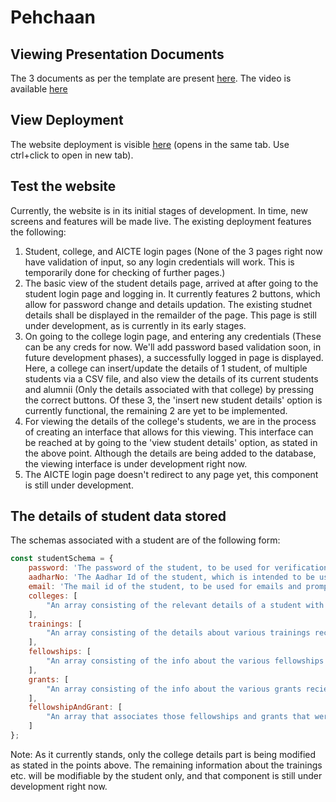 # Pehchaan

## Viewing Presentation Documents

The 3 documents as per the template are present [here](https://github.com/rohan843/PehchaanCoders-Inc./tree/master/Presentation%20Docs). The video is available [here](https://drive.google.com/file/d/1TzNt4nUJo_MSXa3uIjezMS4ZYCE4OzpK/view?usp=sharing)

## View Deployment

The website deployment is visible [here](https://aqueous-cliffs-29467.herokuapp.com/) (opens in the same tab. Use ctrl+click to open in new tab).

## Test the website

Currently, the website is in its initial stages of development. In time, new screens and features will be made live. The existing deployment features the following:

1. Student, college, and AICTE login pages (None of the 3 pages right now have validation of input, so any login credentials will work. This is temporarily done for checking of further pages.)
2. The basic view of the student details page, arrived at after going to the student login page and logging in. It currently features 2 buttons, which allow for password change and details updation. The existing studnet details shall be displayed in the remailder of the page. This page is still under development, as is currently in its early stages.
3. On going to the college login page, and entering any credentials (These can be any creds for now. We'll add password based validation soon, in future development phases), a successfully logged in page is displayed. Here, a college can insert/update the details of 1 student, of multiple students via a CSV file, and also view the details of its current students and alumnii (Only the details associated with that college) by pressing the correct buttons. Of these 3, the 'insert new student details' option is currently functional, the remaining 2 are yet to be implemented.
4. For viewing the details of the college's students, we are in the process of creating an interface that allows for this viewing. This interface can be reached at by going to the 'view student details' option, as stated in the above point. Although the details are being added to the database, the viewing interface is under development right now.
5. The AICTE login page doesn't redirect to any page yet, this component is still under development.

## The details of student data stored

The schemas associated with a student are of the following form:

```javascript
const studentSchema = {
    password: 'The password of the student, to be used for verification',
    aadharNo: 'The Aadhar Id of the student, which is intended to be used as an identification, and also to be able to use this database along with the Aadhar database',
    email: 'The mail id of the student, to be used for emails and prompts as needed'
    colleges: [
        "An array consisting of the relevant details of a student with regard to their college, for example, the degree pursued. We store this as a time based list. All colleges attended by a student will be visible here."
    ],
    trainings: [
        "An array consisting of the details about various trainings recieved by a student."
    ],
    fellowships: [
        "An array consisting of the info about the various fellowships recieved by a student."
    ],
    grants: [
        "An array consisting of the info about the various grants recieved by a student."
    ],
    fellowshipAndGrant: [
        "An array that associates those fellowships and grants that were recieved by the student together, i.e., as one component, using their respective id's"
    ]
};
```

Note: As it currently stands, only the college details part is being modified as stated in the points above. The remaining information about the trainings etc. will be modifiable by the student only, and that component is still under development right now.
